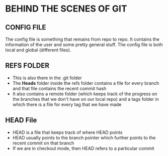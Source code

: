 # BEHIND THE SCENES OF GIT

## CONFIG FILE

The config file is something that remains from repo to repo. It contains the information of the user and some pretty general stuff. The config file is both local and global (different files).

## REFS FOLDER

- This is also there in the .git folder
- The **Heads** folder inside the refs folder contains a file for every branch and that file contains the recent commit hash
- It also contains a remote folder (which keeps track of the progress on the branches that we don't have on our local repo) and a tags folder in which there is a file for every tag that we have made

## HEAD File

- HEAD is a file that keeps track of where HEAD points
- HEAD usually points to the branch pointer which further points to the recent commit on that branch
- If we are in checkout mode, then HEAD refers to a particular commit
